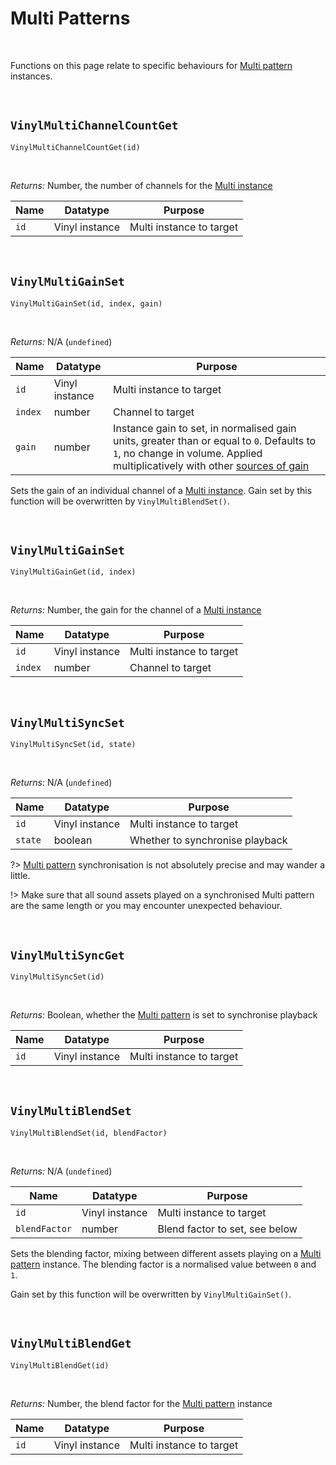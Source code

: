 # Multi Patterns

&nbsp;

Functions on this page relate to specific behaviours for [Multi pattern](Terminology) instances.

&nbsp;

## `VinylMultiChannelCountGet`

`VinylMultiChannelCountGet(id)`

&nbsp;

*Returns:* Number, the number of channels for the [Multi instance](Terminology)

|Name   |Datatype      |Purpose                 |
|-------|--------------|------------------------|
|`id`   |Vinyl instance|Multi instance to target|

&nbsp;

## `VinylMultiGainSet`

`VinylMultiGainSet(id, index, gain)`

&nbsp;

*Returns:* N/A (`undefined`)

|Name   |Datatype      |Purpose                       |
|-------|--------------|------------------------------|
|`id`   |Vinyl instance|Multi instance to target      |
|`index`|number        |Channel to target             |
|`gain` |number        |Instance gain to set, in normalised gain units, greater than or equal to `0`. Defaults to `1`, no change in volume. Applied multiplicatively with other [sources of gain](Gain-Structure)|

Sets the gain of an individual channel of a [Multi instance](Terminology). Gain set by this function will be overwritten by `VinylMultiBlendSet()`.

&nbsp;

## `VinylMultiGainSet`

`VinylMultiGainGet(id, index)`

&nbsp;

*Returns:* Number, the gain for the channel of a [Multi instance](Terminology)

|Name   |Datatype      |Purpose                 |
|-------|--------------|------------------------|
|`id`   |Vinyl instance|Multi instance to target|
|`index`|number        |Channel to target       |

&nbsp;

## `VinylMultiSyncSet`

`VinylMultiSyncSet(id, state)`

&nbsp;

*Returns:* N/A (`undefined`)

|Name   |Datatype      |Purpose                        |
|-------|--------------|-------------------------------|
|`id`   |Vinyl instance|Multi instance to target       |
|`state`|boolean       |Whether to synchronise playback|

?> [Multi pattern](Terminology) synchronisation is not absolutely precise and may wander a little.

!> Make sure that all sound assets played on a synchronised Multi pattern are the same length or you may encounter unexpected behaviour.

&nbsp;

## `VinylMultiSyncGet`

`VinylMultiSyncSet(id)`

&nbsp;

*Returns:* Boolean, whether the [Multi pattern](Terminology) is set to synchronise playback

|Name|Datatype      |Purpose                 |
|----|--------------|------------------------|
|`id`|Vinyl instance|Multi instance to target|

&nbsp;

## `VinylMultiBlendSet`

`VinylMultiBlendSet(id, blendFactor)`

&nbsp;

*Returns:* N/A (`undefined`)

|Name         |Datatype      |Purpose                       |
|-------------|--------------|------------------------------|
|`id`         |Vinyl instance|Multi instance to target      |
|`blendFactor`|number        |Blend factor to set, see below|

Sets the blending factor, mixing between different assets playing on a [Multi pattern](Terminology) instance. The blending factor is a normalised value between `0` and `1`.

Gain set by this function will be overwritten by `VinylMultiGainSet()`.

&nbsp;

## `VinylMultiBlendGet`

`VinylMultiBlendGet(id)`

&nbsp;

*Returns:* Number, the blend factor for the [Multi pattern](Terminology) instance

|Name|Datatype      |Purpose                 |
|----|--------------|------------------------|
|`id`|Vinyl instance|Multi instance to target|